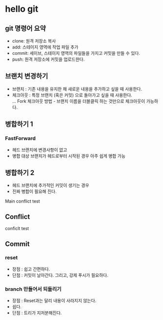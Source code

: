 # hello git
## git 명령어 요약 

- clone: 원격 저장소 복사 
- add: 스테이지 영역에 작업 파일 추가 
- commit: 세이브, 스테이지 영역의 파일들을 가지고 커밋을 만들 수 있다. 
- push: 원격 저장소에 커밋을 업로드한다. 

## 브랜치 변경하기
- 브랜치 : 기존 내용을 유지한 채 새로운 내용을 추가하고 싶을 때 사용한다. 
- 체크아웃 : 특정 브랜치 (혹은 커밋) 으로 돌아가고 싶을 때 사용한다. <br>
... Fork 체크아웃 방법 - 브랜치 이름을 더블클릭 하는 것만으로 체크아웃이 가능하다. 

## 병합하기 1

### FastForward
- 헤드 브랜치에 변경사항이 없고 
- 병합 대상 브랜치가 헤드로부터 시작된 경우 아주 쉽게 병합 가능

## 병합하기 2
- 헤드 브랜치에 추가적인 커밋이 생기는 경우
- 진짜 병합이 필요해 진다. 

Main conflict test

## Conflict 
conficlt test 

## Commit

### reset 
- 장점 : 쉽고 간편하다. 
- 단점 : 커밋이 날아간다. 그리고, 강제 푸시가 필요하다. 

### branch 만들어서 되돌리기
- 장점 : Reset과는 달리 내용이 사라지지 않는다. 
- 쉽다. 
- 단점 : 트리가 지저분해진다.